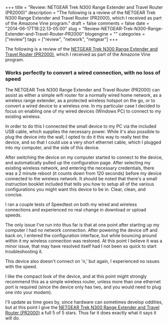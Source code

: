 +++
title = "Review: NETGEAR Trek N300 Range Extender and Travel Router (PR2000)"
description = "The following is a review of the NETGEAR Trek N300 Range Extender and Travel Router (PR2000), which I received as part of the Amazone Vine program."
draft = false
comments = false
date = "2014-06-17T19:22:13-05:00"
slug = "Review-NETGEAR-Trek-N300-Range-Extender-and-Travel-Router-PR2000"
blogengine = ""
categories = ["review"]
tags = ["review", "network", "netgear"]
+++

<div class="note"><p>The following is a review of the <a href="http://www.amazon.com/gp/product/B00HQ883T4?tag=strivinglifen-20" rel="external">NETGEAR Trek N300 Range Extender and Travel Router (PR2000)</a>, which I received as part of the Amazone Vine program.</p></div>

<h3>Works perfectly to convert a wired connection, with no loss of speed</h3>

<p>The NETGEAR Trek N300 Range Extender and Travel Router (PR2000) can assist as either a simple wifi router for a normally wired home network, as a wireless range extender, as a protected wireless hotspot on the go, or to convert a wired device to a wireless one. In my particular case I decided to focus on enabling one of my wired devices (Windows PC) to connect to my existing wireless.</p>

<p>In order to do this I connected the small device to my PC via the included USB cable, which supplies the necessary power. While it's also possible to plug the device into the wall, I opted to do it this way to really test the device, and so that I could use a very short ethernet cable, which I plugged into my computer, and the side of this device.</p>

<p>After switching the device on my computer started to connect to the device, and automatically pulled up the configuration page. After selecting my existing wireless network, and entering the necessary credentials, there was a 2 minute reboot (it counts down from 120 seconds) before my device connected to the wireless network. It should be noted that there's a small instruction booklet included that tells you how to setup all of the various configurations you might want this device to be in. Clear, clean, and concise.</p>

<p>I ran a couple tests of Speedtest on both my wired and wireless connections and experienced no real change in download or upload speeds.</p>

<p>The only issue I've run into thus far is that at one point after starting up my computer I had no network connection. After powering the device off and back on, I entered the configuration interface, but while bouncing around within it my wireless connection was restored. At this point I believe it was a minor issue, that may have resolved itself had I not been so quick to start troubleshooting it.</p>

<p>This device also doesn't connect on 'n,' but again, I experienced no issues with the speed.</p>

<p>I like the compact look of the device, and at this point might strongly recommend this as a simple wireless router, unless more than one ethernet port is required (since the device only has two, and you would need to plug one into your modem).</p>

<p>I'll update as time goes by, since hardware can sometimes develop oddities, but at this point I give the <a href="http://www.amazon.com/gp/product/B00HQ883T4?tag=strivinglifen-20" rel="external">NETGEAR Trek N300 Range Extender and Travel Router (PR2000)</a> a full 5 of 5 stars. Thus far it does exactly what it says it will do.</p>
